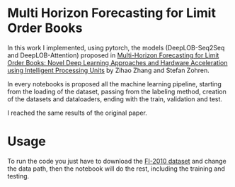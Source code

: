 # Multi Horizon Forecasting for Limit Order Books
In this work I implemented, using pytorch, the models (DeepLOB-Seq2Seq and DeepLOB-Attention) proposed in [Multi-Horizon Forecasting for Limit Order Books: Novel Deep Learning Approaches and Hardware Acceleration using Intelligent Processing Units](https://arxiv.org/pdf/2105.10430.pdf) by Zihao Zhang and Stefan Zohren. 

In every notebooks is proposed all the machine learning pipeline, starting from the loading of the dataset, passing from the labeling method, creation of the datasets and dataloaders, ending with the train, validation and test.

I reached the same results of the original paper.

# Usage

To run the code you just have to download the [FI-2010 dataset](https://etsin.fairdata.fi/dataset/73eb48d7-4dbc-4a10-a52a-da745b47a649/data) and change the data path, then the notebook will do the rest, including the training and testing.
